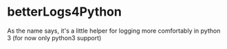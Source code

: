 # betterLogs4Python
As the name says, it's a little helper for logging more comfortably in python 3 (for now only python3 support)
